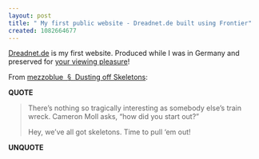 ```yaml
---
layout: post
title: " My first public website - Dreadnet.de built using Frontier"
created: 1082664677
---
```

<a href="http://www.rolandtanglao.com/dreadnet.de/">Dreadnet.de</a> is my first website.  Produced while I was in Germany and preserved for <a href="http://www.rolandtanglao.com/dreadnet.de/">your viewing pleasure</a>!

From <a href="http://www.mezzoblue.com/archives/2004/04/19/dusting_off_/">mezzoblue &nbsp;&sect;&nbsp; Dusting off Skeletons</a>:
<p><strong>QUOTE</strong></p><blockquote>There&#8217;s nothing so tragically interesting as somebody else&#8217;s train wreck. Cameron Moll asks, &#8220;how did you start out?&#8221;

Hey, we&#8217;ve all got skeletons. Time to pull &#8216;em out! </blockquote><p><strong>UNQUOTE</strong></p>

